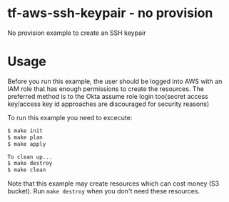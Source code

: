 tf-aws-ssh-keypair - no provision
=========

No provision example to create an SSH keypair

Usage
=====
Before you run this example, the user should be logged into AWS with an IAM role that has enough permissions to create the resources. The preferred method is to the Okta assume role login too(secret access key/access key id approaches are discouraged for security reasons)

To run this example you need to excecute:

```bash
$ make init
$ make plan
$ make apply

To clean up...
$ make destroy
$ make clean
```

Note that this example may create resources which can cost money (S3 bucket). Run `make destroy` when you don't need these resources.
